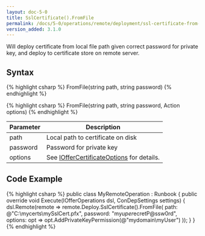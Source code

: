 ```yaml
---
layout: doc-5-0
title: SslCertificate().FromFile
permalink: /docs/5-0/operations/remote/deployment/ssl-certificate-from-file
version_added: 3.1.0
---
```


Will deploy certificate from local file path given correct password for private key, and deploy to certificate store on remote server.

## Syntax

{% highlight csharp %}
FromFile(string path, string password)
{% endhighlight %}

{% highlight csharp %}
FromFile(string path, string password, Action<IOfferCertificateOptions> options)
{% endhighlight %}

<table>
	<thead>
		<tr>
			<th>Parameter</th>
			<th>Description</th>
		</tr>
	</thead>
	<tbody>
		<tr>
			<td>path</td>
			<td>Local path to certificate on disk</td>
		</tr>
		<tr>
			<td>password</td>
			<td>Password for private key</td>
		</tr>
		<tr>
			<td>options</td>
			<td>See <a href="../../options/IOfferCertificateOptions/">IOfferCertificateOptions</a> for details.</td>
		</tr>
	</tbody>
</table>

## Code Example

{% highlight csharp %}
public class MyRemoteOperation : Runbook
{
    public override void Execute(IOfferOperations dsl, ConDepSettings settings)
    {
        dsl.Remote(remote => remote.Deploy.SslCertificate().FromFile(
            path: @"C:\mycerts\mySslCert.pfx",
            password: "my$uper$ecretP@ssw0rd",
                options: opt => opt.AddPrivateKeyPermission(@"mydomain\myUser")
            ));
    }
}
{% endhighlight %}
